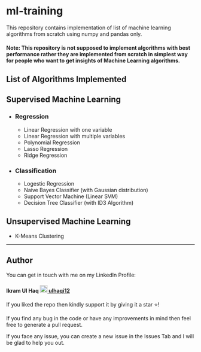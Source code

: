 # ml-training
This repository contains implementation of list of machine learning algorithms from scratch using numpy and pandas only.
#### Note: This repository is not supposed to implement algorithms with best performance rather they are implemented from scratch in simplest way for people who want to get insights of Machine Learning algorithms.

## List of Algorithms Implemented
## Supervised Machine Learning
  - ### Regression
    - Linear Regression with one variable
    - Linear Regression with multiple variables
    - Polynomial Regression
    - Lasso Regression
    - Ridge Regression
  - ### Classification
    - Logestic Regression
    - Naive Bayes Classifier (with Gaussian distribution)
    - Support Vector Machine (Linear SVM)
    - Decision Tree Classifier (with ID3 Algorithm)
## Unsupervised Machine Learning
  - K-Means Clustering
----
## Author
You can get in touch with me on my LinkedIn Profile:

#### Ikram Ul Haq [<img src='https://www.flaticon.com/svg/static/icons/svg/174/174857.svg' width="20"> ulhaqi12](https://www.linkedin.com/in/ulhaqi12/)

If you liked the repo then kindly support it by giving it a star ⭐!

If you find any bug in the code or have any improvements in mind then feel free to generate a pull request.

If you face any issue, you can create a new issue in the Issues Tab and I will be glad to help you out.
